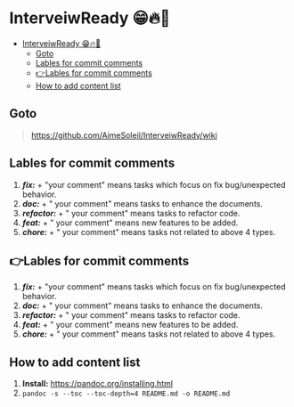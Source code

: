 # InterveiwReady 😁🔥🤑

- [InterveiwReady 😁🔥🤑](#interveiwready-%f0%9f%98%81%f0%9f%94%a5%f0%9f%a4%91)
  - [Goto](#goto)
  - [Lables for commit comments](#lables-for-commit-comments)
  - [👉Lables for commit comments](#%f0%9f%91%89lables-for-commit-comments)
  - [How to add content list](#how-to-add-content-list)

## Goto

> <https://github.com/AimeSoleil/InterveiwReady/wiki>

## Lables for commit comments

1. ***fix:*** + "your comment" means tasks which focus on fix
    bug/unexpected behavior.
2. ***doc:*** + \" your comment\" means tasks to enhance the documents.
3. ***refactor:*** + \" your comment\" means tasks to refactor code.
4. ***feat:*** + \" your comment\" means new features to be added.
5. ***chore:*** + \" your comment\" means tasks not related to above 4
    types.

## 👉Lables for commit comments

1. **_fix:_** + "your comment" means tasks which focus on fix bug/unexpected behavior.
2. **_doc:_** + " your comment" means tasks to enhance the documents.
3. **_refactor:_** + " your comment" means tasks to refactor code.
4. **_feat:_** + " your comment" means new features to be added.
5. **_chore:_** + " your comment" means tasks not related to above 4 types.

## How to add content list

1. **Install:** <https://pandoc.org/installing.html>
2. `pandoc -s --toc --toc-depth=4 README.md -o README.md`